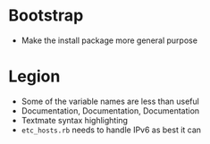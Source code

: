 # Bootstrap

- Make the install package more general purpose

# Legion

- Some of the variable names are less than useful
- Documentation, Documentation, Documentation
- Textmate syntax highlighting
- `etc_hosts.rb` needs to handle IPv6 as best it can
